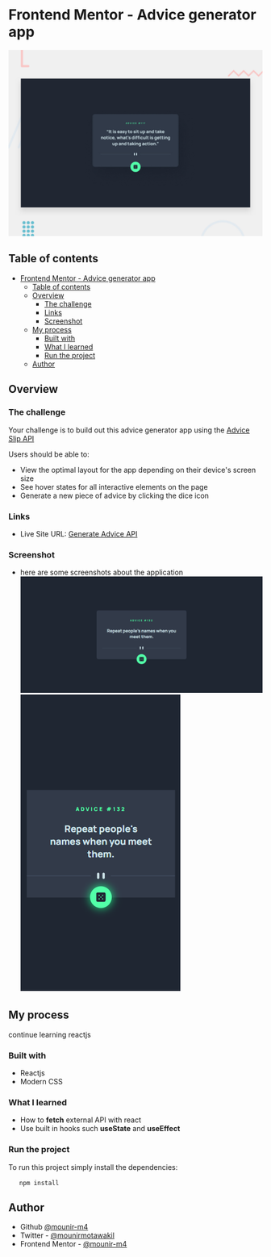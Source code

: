 # Frontend Mentor - Advice generator app

![Design preview for the Advice generator app coding challenge](./public/design/desktop-preview.jpg)

## Table of contents

- [Frontend Mentor - Advice generator app](#frontend-mentor---advice-generator-app)
  - [Table of contents](#table-of-contents)
  - [Overview](#overview)
    - [The challenge](#the-challenge)
    - [Links](#links)
    - [Screenshot](#screenshot)
  - [My process](#my-process)
    - [Built with](#built-with)
    - [What I learned](#what-i-learned)
    - [Run the project](#run-the-project)
  - [Author](#author)

## Overview

### The challenge

Your challenge is to build out this advice generator app using the [Advice Slip API](https://api.adviceslip.com)

Users should be able to:

- View the optimal layout for the app depending on their device's screen size
- See hover states for all interactive elements on the page
- Generate a new piece of advice by clicking the dice icon
  
### Links

- Live Site URL: [Generate Advice API](https://advice-generator-api-main.netlify.app/)

### Screenshot

- here are some screenshots about the application
![(descktop active)](./public/design/Advice-Generator-App.png)
![(mobile)](./public/design/Advice-Generator-App-mobile.png)

## My process

continue learning reactjs

### Built with

- Reactjs
- Modern CSS

### What I learned

- How to **fetch** external API with react
- Use built in hooks such **useState** and **useEffect**

### Run the project

To run this project simply install the dependencies:

```shell
   npm install 
```

## Author

- Github [@mounir-m4](https://github.com/mounir-m4)
- Twitter - [@mounirmotawakil](https://twitter.com/mounirmotawakil)
- Frontend Mentor - [@mounir-m4](https://www.frontendmentor.io/profile/mounir-m4)
